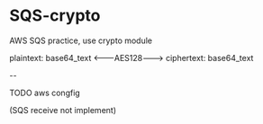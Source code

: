 # SQS-crypto

AWS SQS practice, use crypto module

plaintext: base64_text <---AES128---> ciphertext: base64_text


--

TODO aws congfig

(SQS receive not implement)
